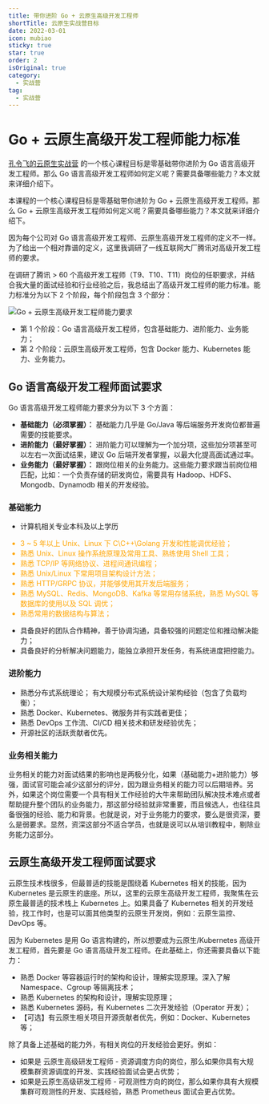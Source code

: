 ```yaml
---
title: 带你进阶 Go + 云原生高级开发工程师
shortTitle: 云原生实战营目标
date: 2022-03-01
icon: mubiao
sticky: true
star: true
order: 2
isOriginal: true
category:
  - 实战营
tag:
  - 实战营
---
```


# Go + 云原生高级开发工程师能力标准

[孔令飞的云原生实战营](/cloudnative/intro/intro.html) 的一个核心课程目标是零基础带你进阶为 Go 语言高级开发工程师。那么 Go 语言高级开发工程师如何定义呢？需要具备哪些能力？本文就来详细介绍下。

<!--more-->

本课程的一个核心课程目标是零基础带你进阶为 Go + 云原生高级开发工程师。那么 Go + 云原生高级开发工程师如何定义呢？需要具备哪些能力？本文就来详细介绍下。

因为每个公司对 Go 语言高级开发工程师、云原生高级开发工程师的定义不一样。为了给出一个相对靠谱的定义，这里我调研了一线互联网大厂腾讯对高级开发工程师的要求。

在调研了腾讯 > 60 个高级开发工程师（T9、T10、T11）岗位的任职要求，并结合我大量的面试经验和行业经验之后，我总结出了高级开发工程师的能力标准。能力标准分为以下 2 个阶段，每个阶段包含 3 个部分：

![Go + 云原生高级开发工程师能力要求](/images/Go_+_云原生高级开发工程师能力要求-水印.png)

- 第 1 个阶段：Go 语言高级开发工程师，包含基础能力、进阶能力、业务能力；
- 第 2 个阶段：云原生高级开发工程师，包含 Docker 能力、Kubernetes 能力、业务能力。

## Go 语言高级开发工程师面试要求

Go 语言高级开发工程师能力要求分为以下 3 个方面：
- **基础能力（必须掌握）：** 基础能力几乎是 Go/Java 等后端服务开发岗位都普遍需要的技能要求。
- **进阶能力（最好掌握）：** 进阶能力可以理解为一个加分项，这些加分项甚至可以左右一次面试结果，建议 Go 后端开发者掌握，以最大化提高面试通过率。
- **业务能力（最好掌握）：** 跟岗位相关的业务能力。这些能力要求跟当前岗位相匹配，比如：一个负责存储的研发岗位，需要具有 Hadoop、HDFS、Mongodb、Dynamodb 相关的开发经验。

### 基础能力

- 计算机相关专业本科及以上学历

<font color="orange">

- 3 ~ 5 年以上 Unix、Linux 下 C\C++\Golang 开发和性能调优经验；
- 熟悉 Unix、Linux 操作系统原理及常用工具、熟练使用 Shell 工具；
- 熟悉 TCP/IP 等网络协议、进程间通讯编程；
- 熟悉 Unix/Linux 下常用项目架构设计方法；
- 熟悉 HTTP/GRPC 协议，并能够使用其开发后端服务；
- 熟悉 MySQL、Redis、MongoDB、Kafka 等常用存储系统，熟悉 MySQL 等数据库的使用以及 SQL 调优；
- 熟悉常用的数据结构与算法；

</font>

- 具备良好的团队合作精神，善于协调沟通，具备较强的问题定位和推动解决能力；
- 具备良好的分析解决问题能力，能独立承担开发任务，有系统进度把控能力。

### 进阶能力

- 熟悉分布式系统理论； 有大规模分布式系统设计架构经验（包含了负载均衡）；
- 熟悉 Docker、Kubernetes、微服务并有实践者更佳；
- 熟悉 DevOps 工作流、CI/CD 相关技术和研发经验优先；
- 开源社区的活跃贡献者优先。

### 业务相关能力

业务相关的能力对面试结果的影响也是两极分化，如果（基础能力+进阶能力）够强，面试官可能会减少这部分的评分，因为跟业务相关的能力可以后期培养。另外，如果这个岗位需要一个具有相关工作经验的大牛来帮助团队解决技术难点或者帮助提升整个团队的业务能力，那这部分经验就非常重要，而且候选人，也往往具备很强的经验、能力和背景。也就是说，对于业务能力的要求，要么是很资深，要么是弱要求。显然，资深这部分不适合学员，也就是说可以从培训教程中，剔除业务能力这部分。


## 云原生高级开发工程师面试要求

云原生技术栈很多，但最普适的技能是围绕着 Kubernetes 相关的技能，因为 Kubernetes 是云原生的底座。所以，这里的云原生高级开发工程师，我聚焦在云原生最普适的技术栈上 Kubernetes 上。如果具备了 Kubernetes 相关的开发经验，找工作时，也是可以面其他类型的云原生开发岗，例如：云原生监控、DevOps 等。

因为 Kubernetes 是用 Go 语言构建的，所以想要成为云原生/Kubernetes 高级开发工程师，首先要是 Go 语言高级开发工程师。在此基础上，你还需要具备以下能力：
- 熟悉 Docker 等容器运行时的架构和设计，理解实现原理。深入了解 Namespace、Cgroup 等隔离技术；
- 熟悉 Kubernetes 的架构和设计，理解实现原理；
- 熟悉 Kubernetes 源码，有 Kubernetes 二次开发经验（Operator 开发）；
- 【可选】有云原生相关项目开源贡献者优先，例如：Docker、Kubernetes 等；

除了具备上述基础的能力外，有相关岗位的开发经验会更好。例如：
- 如果是 云原生高级研发工程师 - 资源调度方向的岗位，那么如果你具有大规模集群资源调度的开发、实践经验面试会更占优势；
- 如果是云原生高级研发工程师 - 可观测性方向的岗位，那么如果你具有大规模集群可观测性的开发、实践经验，熟悉 Prometheus 面试会更占优势。
